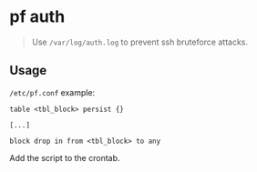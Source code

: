 # pf auth

> Use `/var/log/auth.log` to prevent ssh bruteforce attacks.

## Usage

`/etc/pf.conf` example:

```plain
table <tbl_block> persist {}

[...]

block drop in from <tbl_block> to any
```

Add the script to the crontab.
